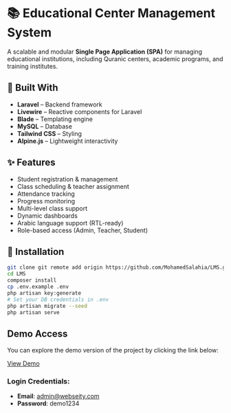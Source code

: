 # 📚 Educational Center Management System

A scalable and modular **Single Page Application (SPA)** for managing educational institutions, including Quranic centers, academic programs, and training institutes.

## 🔧 Built With

- **Laravel** – Backend framework  
- **Livewire** – Reactive components for Laravel  
- **Blade** – Templating engine  
- **MySQL** – Database  
- **Tailwind CSS** – Styling  
- **Alpine.js** – Lightweight interactivity

## ✨ Features

- Student registration & management  
- Class scheduling & teacher assignment  
- Attendance tracking  
- Progress monitoring  
- Multi-level class support  
- Dynamic dashboards  
- Arabic language support (RTL-ready)  
- Role-based access (Admin, Teacher, Student)

## 🚀 Installation

```bash
git clone git remote add origin https://github.com/MohamedSalahia/LMS.git
cd LMS
composer install
cp .env.example .env
php artisan key:generate
# Set your DB credentials in .env
php artisan migrate --seed
php artisan serve
```

## Demo Access

You can explore the demo version of the project by clicking the link below:

[View Demo](https://lms.webseity.com/login)

### Login Credentials:
- **Email**: admin@webseity.com
- **Password**: demo1234
